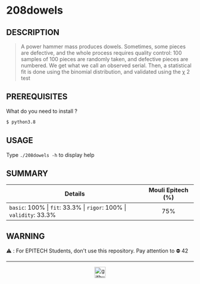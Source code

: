 # 208dowels

## DESCRIPTION

> A power hammer mass produces dowels. Sometimes, some pieces are defective, and the whole process requires quality control: 100 samples of 100 pieces are randomly taken, and defective pieces are numbered. We get what we call an observed serial. Then, a statistical fit is done using the binomial distribution,
and validated using the χ 2 test

## PREREQUISITES
What do you need to install ?
```bash
$ python3.8
```

## USAGE
Type `./208dowels -h` to display help

## SUMMARY

| Details      | Mouli Epitech (%) |
| ------------- |:-------------:|
| `basic`: 100% \| `fit`: 33.3% \| `rigor`: 100% \| `validity`: 33.3% | 75% |

## WARNING

:warning: : For EPITECH Students, don't use this repository. Pay attention to :no_entry: 42

---

<div align="center">

<a href="https://github.com/blacky-yg" target="_blank"><img src="https://cdn.jsdelivr.net/npm/simple-icons@3.0.1/icons/github.svg" alt="github.com" width="30"></a>

</div>